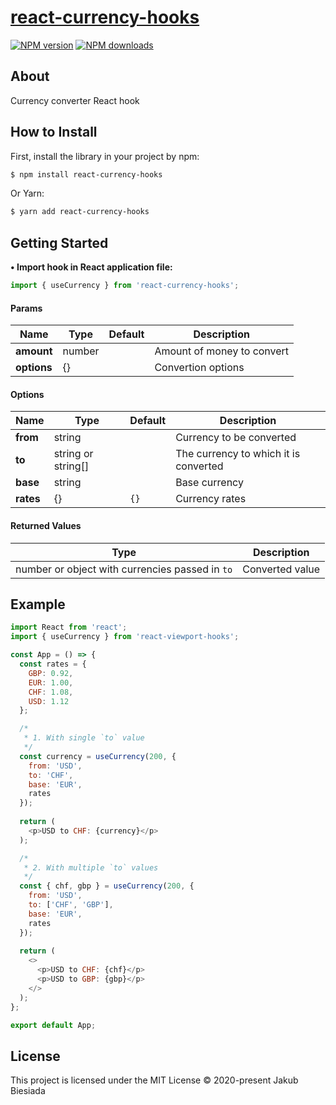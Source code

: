 # [react-currency-hooks](https://github.com/jb1905/react-currency-hooks)

[![NPM version](http://img.shields.io/npm/v/react-currency-hooks.svg?style=flat-square)](https://www.npmjs.com/package/react-currency-hooks)
[![NPM downloads](http://img.shields.io/npm/dm/react-currency-hooks.svg?style=flat-square)](https://www.npmjs.com/package/react-currency-hooks)

## About
Currency converter React hook

## How to Install
First, install the library in your project by npm:
```sh
$ npm install react-currency-hooks
```

Or Yarn:
```sh
$ yarn add react-currency-hooks
```

## Getting Started
**• Import hook in React application file:**
```js
import { useCurrency } from 'react-currency-hooks';
```

#### Params
Name | Type | Default | Description
-|-|-|-
**amount** | number | ` ` | Amount of money to convert
**options** | {} | ` ` | Convertion options

#### Options
Name | Type | Default | Description
-|-|-|-
**from** | string | ` ` | Currency to be converted
**to** | string or string[] | ` ` | The currency to which it is converted
**base** | string | ` ` | Base currency
**rates** | {} | `{}` | Currency rates

#### Returned Values
Type | Description
-|-
number or object with currencies passed in `to` | Converted value

## Example
```js
import React from 'react';
import { useCurrency } from 'react-viewport-hooks';

const App = () => {
  const rates = {
    GBP: 0.92,
    EUR: 1.00,
    CHF: 1.08,
    USD: 1.12
  };

  /*
   * 1. With single `to` value
   */
  const currency = useCurrency(200, {
    from: 'USD',
    to: 'CHF',
    base: 'EUR',
    rates
  });
  
  return (
    <p>USD to CHF: {currency}</p>
  );

  /*
   * 2. With multiple `to` values
   */
  const { chf, gbp } = useCurrency(200, {
    from: 'USD',
    to: ['CHF', 'GBP'],
    base: 'EUR',
    rates
  });
  
  return (
    <>
      <p>USD to CHF: {chf}</p>
      <p>USD to GBP: {gbp}</p>
    </>
  );
};

export default App;
```

## License
This project is licensed under the MIT License © 2020-present Jakub Biesiada
